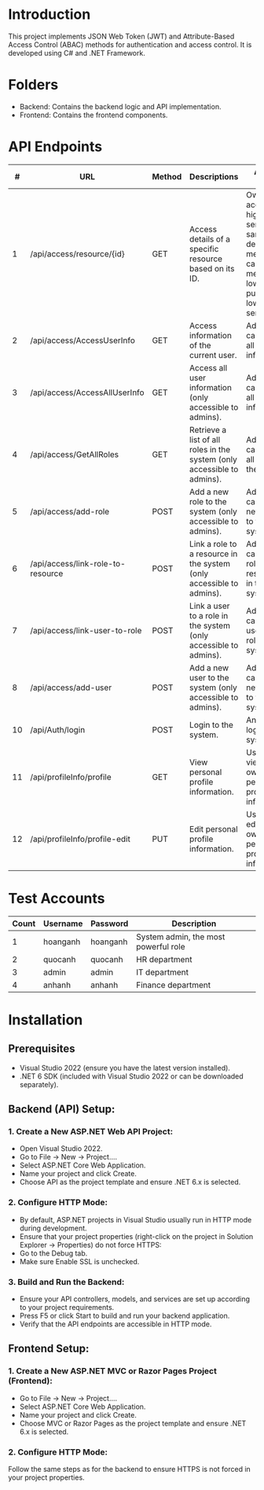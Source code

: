 # Introduction
This project implements JSON Web Token (JWT) and Attribute-Based Access Control (ABAC) methods for authentication and access control. It is developed using C# and .NET Framework.
# Folders
- Backend: Contains the backend logic and API implementation.
- Frontend: Contains the frontend components.
# API Endpoints
| # | URL                                | Method | Descriptions                                                                                      | Access Policy                                                                                     |
|-------|------------------------------------|--------|---------------------------------------------------------------------------------------------------|---------------------------------------------------------------------------------------------------|
| 1     | /api/access/resource/{id}          | GET    | Access details of a specific resource based on its ID.                                            | Owner can access high sensitivity; same department members can access medium or lower; public for low sensitivity.                                            |
| 2     | /api/access/AccessUserInfo         | GET    | Access information of the current user.                                                            | Admin role can access all user information.                                                      |
| 3     | /api/access/AccessAllUserInfo      | GET    | Access all user information (only accessible to admins).                                           | Admin role can access all user information.                                                      |
| 4     | /api/access/GetAllRoles            | GET    | Retrieve a list of all roles in the system (only accessible to admins).                            | Admin role can retrieve all roles in the system.                                                 |
| 5     | /api/access/add-role               | POST   | Add a new role to the system (only accessible to admins).                                          | Admin role can add new roles to the system.                                                      |
| 6     | /api/access/link-role-to-resource  | POST   | Link a role to a resource in the system (only accessible to admins).                               | Admin role can link roles to resources in the system.                                             |
| 7     | /api/access/link-user-to-role      | POST   | Link a user to a role in the system (only accessible to admins).                                   | Admin role can link users to roles in the system.                                                 |
| 8     | /api/access/add-user               | POST   | Add a new user to the system (only accessible to admins).                                          | Admin role can add new users to the system.                                                      |                          |
| 10    | /api/Auth/login                    | POST   | Login to the system.                                                                               | Anyone can log in to the system.                                                                  |
| 11    | /api/profileInfo/profile           | GET    | View personal profile information.                                                                 | Users can view their own personal profile information.                                           |
| 12    | /api/profileInfo/profile-edit      | PUT    | Edit personal profile information.                                                                 | Users can edit their own personal profile information.                                           |
# Test Accounts
| Count | Username | Password | Description                                      |
|-------|----------|----------|--------------------------------------------------|
| 1     | hoanganh | hoanganh | System admin, the most powerful role             |
| 2     | quocanh  | quocanh  | HR department                                    |
| 3     | admin    | admin    | IT department                                    |
| 4     | anhanh   | anhanh   | Finance department                               |
# Installation
## Prerequisites
- Visual Studio 2022 (ensure you have the latest version installed).
- .NET 6 SDK (included with Visual Studio 2022 or can be downloaded separately).
## Backend (API) Setup:
### 1. Create a New ASP.NET Web API Project:
- Open Visual Studio 2022.
- Go to File -> New -> Project....
- Select ASP.NET Core Web Application.
- Name your project and click Create.
- Choose API as the project template and ensure .NET 6.x is selected.
### 2. Configure HTTP Mode:
- By default, ASP.NET projects in Visual Studio usually run in HTTP mode during development.
- Ensure that your project properties (right-click on the project in Solution Explorer -> Properties) do not force HTTPS:
- Go to the Debug tab.
- Make sure Enable SSL is unchecked.
  
### 3. Build and Run the Backend:
- Ensure your API controllers, models, and services are set up according to your project requirements.
- Press F5 or click Start to build and run your backend application.
- Verify that the API endpoints are accessible in HTTP mode.

## Frontend Setup:
### 1. Create a New ASP.NET MVC or Razor Pages Project (Frontend):
- Go to File -> New -> Project....
- Select ASP.NET Core Web Application.
- Name your project and click Create.
- Choose MVC or Razor Pages as the project template and ensure .NET 6.x is selected.
### 2. Configure HTTP Mode:
Follow the same steps as for the backend to ensure HTTPS is not forced in your project properties.

